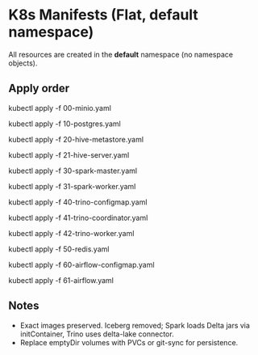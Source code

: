 
# K8s Manifests (Flat, default namespace)

All resources are created in the **default** namespace (no namespace objects).

## Apply order
kubectl apply -f 00-minio.yaml

kubectl apply -f 10-postgres.yaml

kubectl apply -f 20-hive-metastore.yaml

kubectl apply -f 21-hive-server.yaml

kubectl apply -f 30-spark-master.yaml

kubectl apply -f 31-spark-worker.yaml

kubectl apply -f 40-trino-configmap.yaml

kubectl apply -f 41-trino-coordinator.yaml

kubectl apply -f 42-trino-worker.yaml

kubectl apply -f 50-redis.yaml

kubectl apply -f 60-airflow-configmap.yaml

kubectl apply -f 61-airflow.yaml

## Notes
- Exact images preserved. Iceberg removed; Spark loads Delta jars via initContainer, Trino uses delta-lake connector.
- Replace emptyDir volumes with PVCs or git-sync for persistence.
